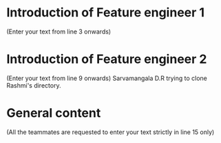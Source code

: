 # Introduction of Feature engineer 1
(Enter your text from line 3 onwards) 




# Introduction of Feature engineer 2 
(Enter your text from line 9 onwards)
Sarvamangala D.R trying to clone Rashmi's directory. 



# General content
(All the teammates are requested to enter your text strictly in line 15 only)





